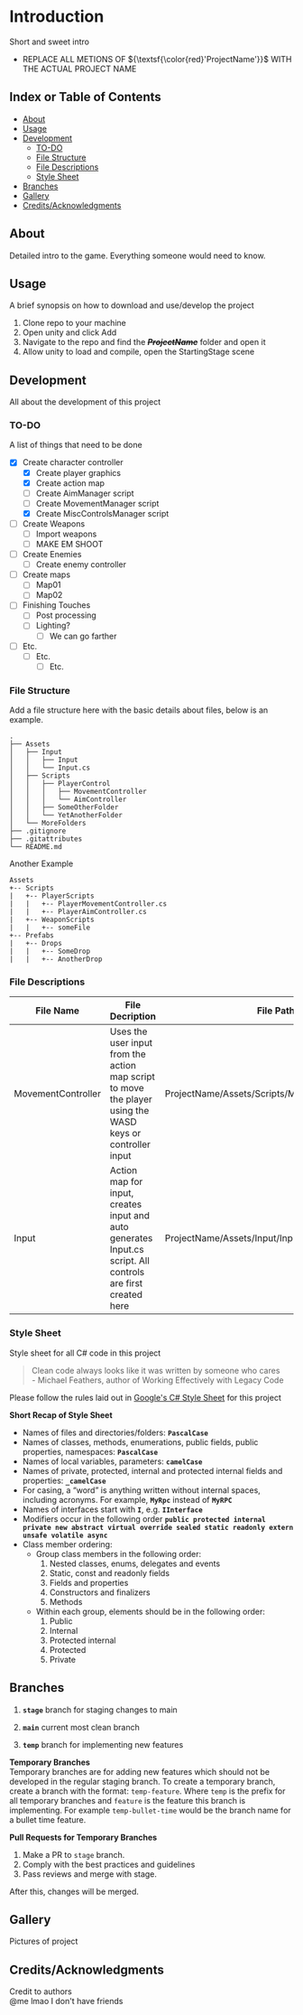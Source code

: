 # Introduction
Short and sweet intro
- REPLACE ALL METIONS OF ${\textsf{\color{red}'ProjectName'}}$ WITH THE ACTUAL PROJECT NAME



## Index or Table of Contents
- [About](#about)
- [Usage](#usage)
- [Development](#development)
  - [TO-DO](#to-do)
  - [File Structure](#file-structure)
  - [File Descriptions](#file-descriptions)
  - [Style Sheet](#style-sheet)
- [Branches](#branches)
- [Gallery](#gallery)
- [Credits/Acknowledgments](#creditsacknowledgments)

## About
Detailed intro to the game. Everything someone would need to know.

## Usage
A brief synopsis on how to download and use/develop the project
1. Clone repo to your machine
2. Open unity and click Add
3. Navigate to the repo and find the ***~~ProjectName~~*** folder and open it
4. Allow unity to load and compile, open the StartingStage scene 

## Development
All about the development of this project

### TO-DO
A list of things that need to be done
- [x] Create character controller
  - [x] Create player graphics
  - [x] Create action map
  - [ ] Create AimManager script
  - [ ] Create MovementManager script
  - [x] Create MiscControlsManager script
- [ ] Create Weapons
  - [ ] Import weapons
  - [ ] MAKE EM SHOOT
- [ ] Create Enemies
  - [ ] Create enemy controller
- [ ] Create maps
  - [ ] Map01
  - [ ] Map02
- [ ] Finishing Touches
  - [ ] Post processing
  - [ ] Lighting?
    - [ ] We can go farther
- [ ] Etc.
  - [ ] Etc.
    - [ ] Etc.

### File Structure
Add a file structure here with the basic details about files, below is an example.
```
.
├── Assets
│   ├── Input
│   │   ├── Input
│   │   └── Input.cs
│   ├── Scripts
│   │   ├── PlayerControl
│   │   │   ├── MovementController
│   │   │   └── AimController
│   │   ├── SomeOtherFolder
│   │   └── YetAnotherFolder
│   └── MoreFolders
├── .gitignore
├── .gitattributes
└── README.md
```

Another Example
```
Assets
+-- Scripts
|   +-- PlayerScripts
|   |   +-- PlayerMovementController.cs
|   |   +-- PlayerAimController.cs
|   +-- WeaponScripts
|   |   +-- someFile
+-- Prefabs
|   +-- Drops
|   |   +-- SomeDrop
|   |   +-- AnotherDrop       
```

### File Descriptions
| File Name | File Decription | File Path 
|-|-|-|
| MovementController  | Uses the user input from the action map script to move the player using the WASD keys or controller input | ProjectName/Assets/Scripts/MovementController.cs
| Input | Action map for input, creates input and auto generates Input.cs script. All controls are first created here | ProjectName/Assets/Input/Input

###  Style Sheet
Style sheet for all C# code in this project
> Clean code always looks like it was written by someone who cares  
> \- Michael Feathers, author of Working Effectively with Legacy Code

Please follow the rules laid out in [Google's C# Style Sheet](https://google.github.io/styleguide/csharp-style.html) for this project

**Short Recap of Style Sheet**
- Names of files and directories/folders: **`PascalCase`**
- Names of classes, methods, enumerations, public fields, public properties, namespaces: **`PascalCase`**
- Names of local variables, parameters: **`camelCase`**
- Names of private, protected, internal and protected internal fields and properties: **`_camelCase`**
- For casing, a “word” is anything written without internal spaces, including acronyms. For example, **`MyRpc`** instead of **`MyRPC`**
- Names of interfaces start with **`I`**, e.g. **`IInterface`**
- Modifiers occur in the following order **`public protected internal private new abstract virtual override sealed static readonly extern unsafe volatile async`**
- Class member ordering:
  - Group class members in the following order:
    1. Nested classes, enums, delegates and events
    2. Static, const and readonly fields
    3. Fields and properties
    4. Constructors and finalizers
    5. Methods
  - Within each group, elements should be in the following order:
    1. Public
    2. Internal
    3. Protected internal
    4. Protected
    5. Private

## Branches
1. **`stage`** branch for staging changes to main

2. **`main`** current most clean branch

3. **`temp`** branch for implementing new features

**Temporary Branches**  
Temporary branches are for adding new features which should not be developed in the regular staging branch. To create a temporary branch, create a branch with the format: `temp-feature`. Where `temp` is the prefix for all temporary branches and `feature` is the feature this branch is implementing. For example `temp-bullet-time` would be the branch name for a bullet time feature.

**Pull Requests for Temporary Branches**
1. Make a PR to `stage` branch.
2. Comply with the best practices and guidelines
3. Pass reviews and merge with stage.

After this, changes will be merged.

## Gallery
Pictures of project

## Credits/Acknowledgments
Credit to authors  
@me lmao I don't have friends

